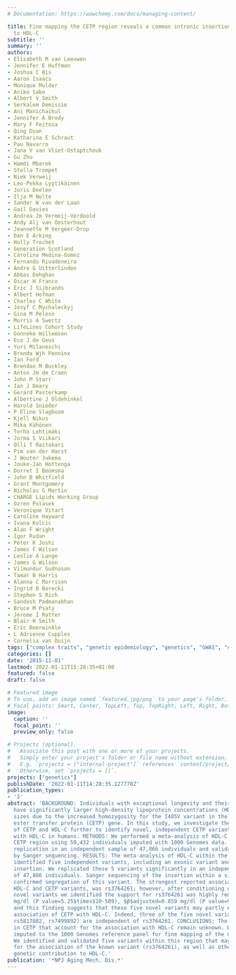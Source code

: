 ```yaml
---
# Documentation: https://wowchemy.com/docs/managing-content/

title: Fine mapping the CETP region reveals a common intronic insertion associated
  to HDL-C
subtitle: ''
summary: ''
authors:
- Elisabeth M van Leeuwen
- Jennifer E Huffman
- Joshua C Bis
- Aaron Isaacs
- Monique Mulder
- Aniko Sabo
- Albert V Smith
- Serkalem Demissie
- Ani Manichaikul
- Jennifer A Brody
- Mary F Feitosa
- Qing Duan
- Katharina E Schraut
- Pau Navarro
- Jana V van Vliet-Ostaptchouk
- Gu Zhu
- Hamdi Mbarek
- Stella Trompet
- Niek Verweij
- Leo-Pekka Lyytikäinen
- Joris Deelen
- Ilja M Nolte
- Sander W van der Laan
- Gail Davies
- Andrea Jm Vermeij-Verdoold
- Andy Alj van Oosterhout
- Jeannette M Vergeer-Drop
- Dan E Arking
- Holly Trochet
- Generation Scotland
- Carolina Medina-Gomez
- Fernando Rivadeneira
- Andre G Uitterlinden
- Abbas Dehghan
- Oscar H Franco
- Eric J Sijbrands
- Albert Hofman
- Charles C White
- Josyf C Mychaleckyj
- Gina M Peloso
- Morris A Swertz
- LifeLines Cohort Study
- Gonneke Willemsen
- Eco J de Geus
- Yuri Milaneschi
- Brenda Wjh Penninx
- Ian Ford
- Brendan M Buckley
- Anton Jm de Craen
- John M Starr
- Ian J Deary
- Gerard Pasterkamp
- Albertine J Oldehinkel
- Harold Snieder
- P Eline Slagboom
- Kjell Nikus
- Mika Kähönen
- Terho Lehtimäki
- Jorma S Viikari
- Olli T Raitakari
- Pim van der Harst
- J Wouter Jukema
- Jouke-Jan Hottenga
- Dorret I Boomsma
- John B Whitfield
- Grant Montgomery
- Nicholas G Martin
- CHARGE Lipids Working Group
- Ozren Polasek
- Veronique Vitart
- Caroline Hayward
- Ivana Kolcic
- Alan F Wright
- Igor Rudan
- Peter K Joshi
- James F Wilson
- Leslie A Lange
- James G Wilson
- Vilmundur Gudnason
- Tamar B Harris
- Alanna C Morrison
- Ingrid B Borecki
- Stephen S Rich
- Sandosh Padmanabhan
- Bruce M Psaty
- Jerome I Rotter
- Blair H Smith
- Eric Boerwinkle
- L Adrienne Cupples
- Cornelia van Duijn
tags: ["complex traits", "genetic epidemiology", "genetics", "GWAS", "circulating lipid levels"]
categories: []
date: '2015-11-01'
lastmod: 2022-01-11T15:28:35+01:00
featured: false
draft: false

# Featured image
# To use, add an image named `featured.jpg/png` to your page's folder.
# Focal points: Smart, Center, TopLeft, Top, TopRight, Left, Right, BottomLeft, Bottom, BottomRight.
image:
  caption: ''
  focal_point: ''
  preview_only: false

# Projects (optional).
#   Associate this post with one or more of your projects.
#   Simply enter your project's folder or file name without extension.
#   E.g. `projects = ["internal-project"]` references `content/project/deep-learning/index.md`.
#   Otherwise, set `projects = []`.
projects: ["genetics"]
publishDate: '2022-01-11T14:28:35.127770Z'
publication_types:
- '2'
abstract: 'BACKGROUND: Individuals with exceptional longevity and their offspring
  have significantly larger high-density lipoprotein concentrations (HDL-C) particle
  sizes due to the increased homozygosity for the I405V variant in the cholesteryl
  ester transfer protein (CETP) gene. In this study, we investigate the association
  of CETP and HDL-C further to identify novel, independent CETP variants associated
  with HDL-C in humans. METHODS: We performed a meta-analysis of HDL-C within the
  CETP region using 59,432 individuals imputed with 1000 Genomes data. We performed
  replication in an independent sample of 47,866 individuals and validation was done
  by Sanger sequencing. RESULTS: The meta-analysis of HDL-C within the CETP region
  identified five independent variants, including an exonic variant and a common intronic
  insertion. We replicated these 5 variants significantly in an independent sample
  of 47,866 individuals. Sanger sequencing of the insertion within a single family
  confirmed segregation of this variant. The strongest reported association between
  HDL-C and CETP variants, was rs3764261; however, after conditioning on the five
  novel variants we identified the support for rs3764261 was highly reduced ($β$unadjusted=3.179
  mg/dl (P value=5.25$times$10-509), $β$adjusted=0.859 mg/dl (P value=9.51$times$10-25)),
  and this finding suggests that these five novel variants may partly explain the
  association of CETP with HDL-C. Indeed, three of the five novel variants (rs34065661,
  rs5817082, rs7499892) are independent of rs3764261. CONCLUSIONS: The causal variants
  in CETP that account for the association with HDL-C remain unknown. We used studies
  imputed to the 1000 Genomes reference panel for fine mapping of the CETP region.
  We identified and validated five variants within this region that may partly account
  for the association of the known variant (rs3764261), as well as other sources of
  genetic contribution to HDL-C.'
publication: '*NPJ Aging Mech. Dis.*'
---
```

